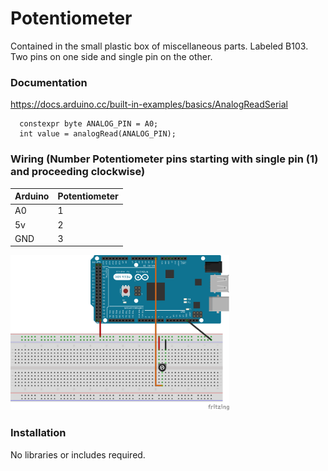 # Potentiometer

Contained in the small plastic box of miscellaneous parts.  Labeled B103.  Two pins on one side and single pin on the other.

### Documentation
https://docs.arduino.cc/built-in-examples/basics/AnalogReadSerial

```
  constexpr byte ANALOG_PIN = A0;
  int value = analogRead(ANALOG_PIN);
```

### Wiring (Number Potentiometer pins starting with single pin (1) and proceeding clockwise)
| Arduino | Potentiometer |
| --- | --- |
| A0 | 1 |
| 5v | 2 |
| GND | 3 |

<img src="One Potentiometer.png" width="350">

### Installation
No libraries or includes required.
